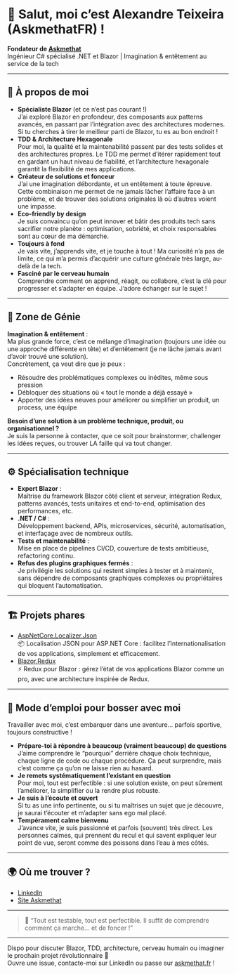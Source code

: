 # 👋 Salut, moi c’est Alexandre Teixeira (AskmethatFR) !

**Fondateur de [Askmethat](https://askmethat.fr)**  
Ingénieur C# spécialisé .NET et Blazor | Imagination & entêtement au service de la tech

---

## 🌟 À propos de moi

- **Spécialiste Blazor** (et ce n’est pas courant !)  
  J’ai exploré Blazor en profondeur, des composants aux patterns avancés, en passant par l’intégration avec des architectures modernes. Si tu cherches à tirer le meilleur parti de Blazor, tu es au bon endroit !
- **TDD & Architecture Hexagonale**  
  Pour moi, la qualité et la maintenabilité passent par des tests solides et des architectures propres. Le TDD me permet d’itérer rapidement tout en gardant un haut niveau de fiabilité, et l’architecture hexagonale garantit la flexibilité de mes applications.
- **Créateur de solutions et fonceur**  
  J’ai une imagination débordante, et un entêtement à toute épreuve. Cette combinaison me permet de ne jamais lâcher l’affaire face à un problème, et de trouver des solutions originales là où d’autres voient une impasse.
- **Eco-friendly by design**  
  Je suis convaincu qu’on peut innover et bâtir des produits tech sans sacrifier notre planète : optimisation, sobriété, et choix responsables sont au cœur de ma démarche.
- **Toujours à fond**  
  Je vais vite, j’apprends vite, et je touche à tout ! Ma curiosité n’a pas de limite, ce qui m’a permis d’acquérir une culture générale très large, au-delà de la tech.
- **Fasciné par le cerveau humain**  
  Comprendre comment on apprend, réagit, ou collabore, c’est la clé pour progresser et s’adapter en équipe. J’adore échanger sur le sujet !

---

## 🧠 Zone de Génie

**Imagination & entêtement** :  
Ma plus grande force, c’est ce mélange d’imagination (toujours une idée ou une approche différente en tête) et d’entêtement (je ne lâche jamais avant d’avoir trouvé une solution).  
Concrètement, ça veut dire que je peux :

- Résoudre des problématiques complexes ou inédites, même sous pression
- Débloquer des situations où « tout le monde a déjà essayé »
- Apporter des idées neuves pour améliorer ou simplifier un produit, un process, une équipe

**Besoin d’une solution à un problème technique, produit, ou organisationnel ?**  
Je suis la personne à contacter, que ce soit pour brainstormer, challenger les idées reçues, ou trouver LA faille qui va tout changer.

---

## ⚙️ Spécialisation technique

- **Expert Blazor** :  
  Maîtrise du framework Blazor côté client et serveur, intégration Redux, patterns avancés, tests unitaires et end-to-end, optimisation des performances, etc.
- **.NET / C#** :  
  Développement backend, APIs, microservices, sécurité, automatisation, et interfaçage avec de nombreux outils.
- **Tests et maintenabilité** :  
  Mise en place de pipelines CI/CD, couverture de tests ambitieuse, refactoring continu.
- **Refus des plugins graphiques fermés** :  
  Je privilégie les solutions qui restent simples à tester et à maintenir, sans dépendre de composants graphiques complexes ou propriétaires qui bloquent l’automatisation.

---

## 🏗️ Projets phares

- [AspNetCore.Localizer.Json](https://github.com/AskmethatFR/AspNetCore.Localizer.Json)  
  📦 Localisation JSON pour ASP.NET Core : facilitez l’internationalisation de vos applications, simplement et efficacement.
- [Blazor.Redux](https://github.com/AskmethatFR/Blazor.Redux)  
  ⚡️ Redux pour Blazor : gérez l’état de vos applications Blazor comme un pro, avec une architecture inspirée de Redux.

---

## 🤝 Mode d’emploi pour bosser avec moi

Travailler avec moi, c’est embarquer dans une aventure… parfois sportive, toujours constructive !

- **Prépare-toi à répondre à beaucoup (vraiment beaucoup) de questions**  
  J’aime comprendre le “pourquoi” derrière chaque choix technique, chaque ligne de code ou chaque procédure. Ça peut surprendre, mais c’est comme ça qu’on ne laisse rien au hasard.
- **Je remets systématiquement l’existant en question**  
  Pour moi, tout est perfectible : si une solution existe, on peut sûrement l’améliorer, la simplifier ou la rendre plus robuste.
- **Je suis à l’écoute et ouvert**  
  Si tu as une info pertinente, ou si tu maîtrises un sujet que je découvre, je saurai t’écouter et m’adapter sans ego mal placé.
- **Tempérament calme bienvenu**  
  J’avance vite, je suis passionné et parfois (souvent) très direct. Les personnes calmes, qui prennent du recul et qui savent expliquer leur point de vue, seront comme des poissons dans l’eau à mes côtés.

---

## 🌍 Où me trouver ?

- [LinkedIn](https://www.linkedin.com/in/ateixeira06/)
- [Site Askmethat](https://askmethat.fr)

---

> 🧩 “Tout est testable, tout est perfectible. Il suffit de comprendre comment ça marche… et de foncer !”

---

Dispo pour discuter Blazor, TDD, architecture, cerveau humain ou imaginer le prochain projet révolutionnaire 🚀  
Ouvre une issue, contacte-moi sur LinkedIn ou passe sur [askmethat.fr](https://askmethat.fr) !
